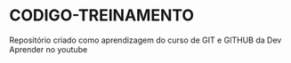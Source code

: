 # CODIGO-TREINAMENTO
Repositório criado como aprendizagem do curso de GIT e GITHUB da Dev Aprender no youtube

